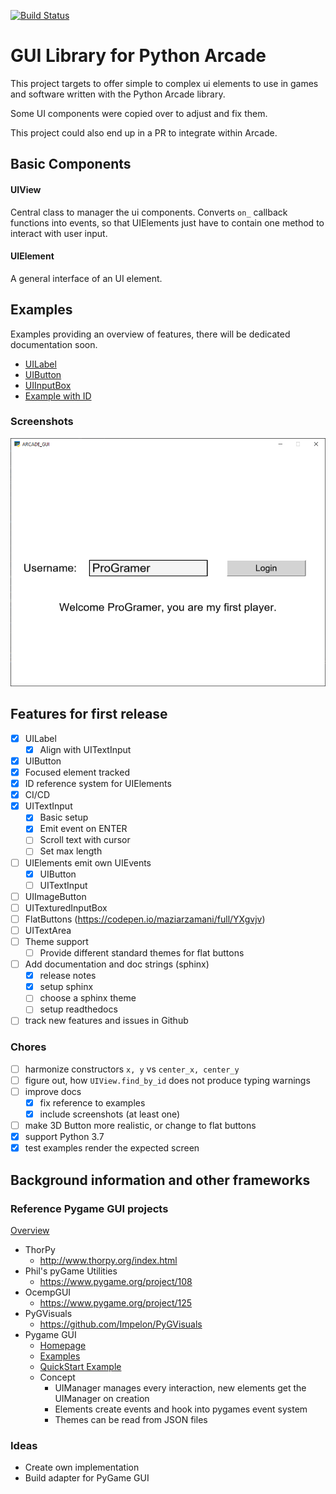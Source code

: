 [![Build Status](https://travis-ci.org/eruvanos/arcade_gui.svg?branch=master)](https://travis-ci.org/eruvanos/arcade_gui)

# GUI Library for Python Arcade

This project targets to offer simple to complex ui elements
to use in games and software written with the Python Arcade library.

Some UI components were copied over to adjust and fix them.

This project could also end up in a PR to integrate within Arcade.

## Basic Components

#### UIView
Central class to manager the ui components.
Converts `on_` callback functions into events, so that UIElements
just have to contain one method to interact with user input.

#### UIElement
A general interface of an UI element.

## Examples

Examples providing an overview of features, there will be dedicated documentation soon.

* [UILabel](https://github.com/eruvanos/arcade_gui/blob/master/examples/show_uilabel.py)
* [UIButton](https://github.com/eruvanos/arcade_gui/blob/master/examples/show_uibutton.py)
* [UIInputBox](https://github.com/eruvanos/arcade_gui/blob/master/examples/show_uiinputbox.py)
* [Example with ID](https://github.com/eruvanos/arcade_gui/blob/master/examples/show_id_example.py)

### Screenshots

![Example with ID Screenshot](https://github.com/eruvanos/arcade_gui/blob/master/docs/_static/ProGramer.png)


## Features for first release

* [x] UILabel
    * [x] Align with UITextInput
* [x] UIButton
* [x] Focused element tracked
* [x] ID reference system for UIElements
* [x] CI/CD
* [x] UITextInput
    * [x] Basic setup
    * [x] Emit event on ENTER
    * [ ] Scroll text with cursor
    * [ ] Set max length
* [ ] UIElements emit own UIEvents
    * [x] UIButton
    * [ ] UITextInput
* [ ] UIImageButton
* [ ] UITexturedInputBox
* [ ] FlatButtons (https://codepen.io/maziarzamani/full/YXgvjv)
* [ ] UITextArea
* [ ] Theme support
    * [ ] Provide different standard themes for flat buttons
* [ ] Add documentation and doc strings (sphinx)
    * [x] release notes
    * [x] setup sphinx
    * [ ] choose a sphinx theme
    * [ ] setup readthedocs
* [ ] track new features and issues in Github

### Chores

* [ ] harmonize constructors `x, y` vs `center_x, center_y`
* [ ] figure out, how `UIView.find_by_id` does not produce typing warnings
* [ ] improve docs
    * [x] fix reference to examples
    * [x] include screenshots (at least one)
* [ ] make 3D Button more realistic, or change to flat buttons
* [x] support Python 3.7
* [x] test examples render the expected screen

## Background information and other frameworks

### Reference Pygame GUI projects

[Overview](https://www.pygame.org/wiki/gui)

* ThorPy
    * http://www.thorpy.org/index.html
* Phil's pyGame Utilities
    * https://www.pygame.org/project/108
* OcempGUI
    * https://www.pygame.org/project/125
* PyGVisuals
    * https://github.com/Impelon/PyGVisuals
* Pygame GUI
    * [Homepage](https://github.com/MyreMylar/pygame_gui)
    * [Examples](https://github.com/MyreMylar/pygame_gui_examples)
    * [QuickStart Example](https://github.com/MyreMylar/pygame_gui_examples/blob/master/quick_start.py)
    * Concept
        * UIManager manages every interaction, new elements get the UIManager on creation
        * Elements create events and hook into pygames event system
        * Themes can be read from JSON files


### Ideas
* Create own implementation
* Build adapter for PyGame GUI